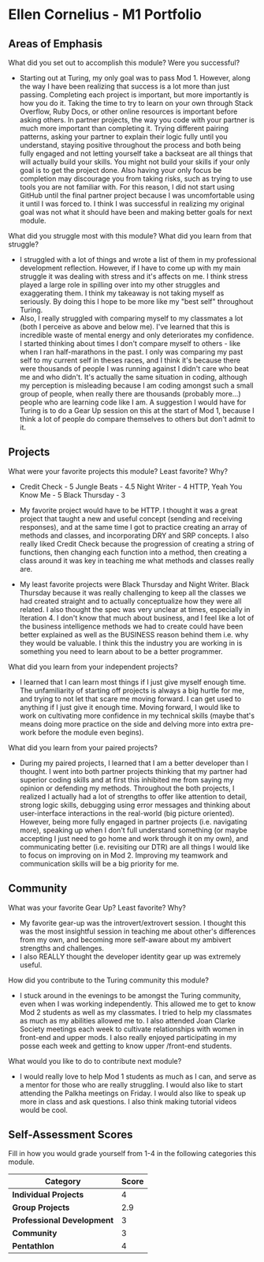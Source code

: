 # Ellen Cornelius - M1 Portfolio

## Areas of Emphasis

What did you set out to accomplish this module? Were you successful?

* Starting out at Turing, my only goal was to pass Mod 1. However, along the way I have been realizing that success is a lot more than just passing. Completing each project is important, but more importantly is how you do it. Taking the time to try to learn on your own through Stack Overflow, Ruby Docs, or other online resources is important before asking others. In partner projects, the way you code with your partner is much more important than completing it. Trying different pairing patterns, asking your partner to explain their logic fully until you understand, staying positive throughout the process and both being fully engaged and not letting yourself take a backseat are all things that will actually build your skills. You might not build your skills if your only goal is to get the project done. Also having your only focus be completion may discourage you from taking risks, such as trying to use tools you are not familiar with. For this reason, I did not start using GitHub until the final partner project because I was uncomfortable using it until I was forced to. I think I was successful in realizing my original goal was not what it should have been and making better goals for next module.

What did you struggle most with this module? What did you learn from that struggle?

* I struggled with a lot of things and wrote a list of them in my professional development reflection. However, if I have to come up with my main struggle it was dealing with stress and it's affects on me. I think stress played a large role in spilling over into my other struggles and exaggerating them. I think my takeaway is not taking myself as seriously. By doing this I hope to be more like my "best self" throughout Turing.
* Also, I really struggled with comparing myself to my classmates a lot (both I perceive as above and below me). I've learned that this is incredible waste of mental energy and only deteriorates my confidence. I started thinking about times I don't compare myself to others - like when I ran half-marathons in the past. I only was comparing my past self to my current self in theses races, and I think it's because there were thousands of people I was running against I didn't care who beat me and who didn't. It's actually the same situation in coding, although my perception is misleading because I am coding amongst such a small group of people, when really there are thousands (probably more...) people who are learning code like I am.
A suggestion I would have for Turing is to do a Gear Up session on this at the start of Mod 1, because I think a lot of people do compare themselves to others but don't admit to it.

## Projects

What were your favorite projects this module? Least favorite? Why?

* Credit Check - 5
Jungle Beats - 4.5
Night Writer - 4
HTTP, Yeah You Know Me - 5
Black Thursday - 3

* My favorite project would have to be HTTP. I thought it was a great project that taught a new and useful concept (sending and receiving responses), and at the same time I got to practice creating an array of methods and classes, and incorporating DRY and SRP concepts. I also really liked Credit Check because the progression of creating a string of functions, then changing each function into a method, then creating a class around it was key in teaching me what methods and classes really are.
* My least favorite projects were Black Thursday and Night Writer. Black Thursday because it was really challenging to keep all the classes we had created straight and to actually conceptualize how they were all related. I also thought the spec was very unclear at times, especially in Iteration 4. I don't know that much about business, and I feel like a lot of the business intelligence methods we had to create could have been better explained as well as the BUSINESS reason behind them i.e. why they would be valuable. I think this the industry you are working in is something you need to learn about to be a better programmer.

What did you learn from your independent projects?

* I learned that I can learn most things if I just give myself enough time. The unfamiliarity of starting off projects is always a big hurtle for me, and trying to not let that scare me moving forward. I can get used to anything if I just give it enough time. Moving forward, I would like to work on cultivating more confidence in my technical skills (maybe that's means doing more practice on the side and delving more into extra pre-work before the module even begins).

What did you learn from your paired projects?

* During my paired projects, I learned that I am a better developer than I thought. I went into both partner projects thinking that my partner had superior coding skills and at first this inhibited me from saying my opinion or defending my methods. Throughout the both projects, I realized I actually had a lot of strengths to offer like attention to detail, strong logic skills, debugging using error messages and thinking about user-interface interactions in the real-world (big picture oriented). However, being more fully engaged in partner projects (i.e. navigating more), speaking up when I don't full understand something (or maybe accepting I just need to go home and work through it on my own), and communicating better (i.e. revisiting our DTR) are all things I would like to focus on improving on in Mod 2. Improving my teamwork and communication skills will be a big priority for me.

## Community

What was your favorite Gear Up? Least favorite? Why?

* My favorite gear-up was the introvert/extrovert session. I thought this was the most insightful session in teaching me about other's differences from my own, and becoming more self-aware about my ambivert strengths and challenges.
* I also REALLY thought the developer identity gear up was extremely useful.

How did you contribute to the Turing community this module?

* I stuck around in the evenings to be amongst the Turing community, even when I was working independently. This allowed me to get to know Mod 2 students as well as my classmates. I tried to help my classmates as much as my abilities allowed me to. I also attended Joan Clarke Society meetings each week to cultivate relationships with women in front-end and upper mods. I also really enjoyed participating in my posse each week and getting to know upper /front-end students.  

What would you like to do to contribute next module?

* I would really love to help Mod 1 students as much as I can, and serve as a mentor for those who are really struggling. I would also like to start attending the Palkha meetings on Friday. I would also like to speak up more in class and ask questions. I also think making tutorial videos would be cool.

## Self-Assessment Scores

Fill in how you would grade yourself from 1-4 in the following categories this module.

| Category                     | Score |
| -----------------------------| ----- |
| **Individual Projects**      |   4   |
| **Group Projects**           |   2.9   |
| **Professional Development** |   3   |
| **Community**                |   3   |
| **Pentathlon**               |   4   |
